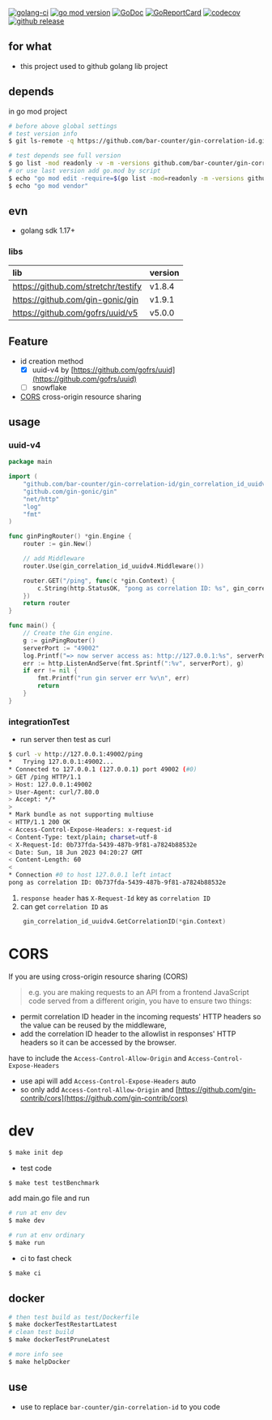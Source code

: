 [![golang-ci](https://github.com/bar-counter/gin-correlation-id/actions/workflows/golang-ci.yml/badge.svg)](https://github.com/bar-counter/gin-correlation-id/actions/workflows/golang-ci.yml)
[![go mod version](https://img.shields.io/github/go-mod/go-version/bar-counter/gin-correlation-id?label=go.mod)](https://github.com/bar-counter/gin-correlation-id)
[![GoDoc](https://godoc.org/github.com/bar-counter/gin-correlation-id?status.png)](https://godoc.org/github.com/bar-counter/gin-correlation-id/)
[![GoReportCard](https://goreportcard.com/badge/github.com/bar-counter/gin-correlation-id)](https://goreportcard.com/report/github.com/bar-counter/gin-correlation-id)
[![codecov](https://codecov.io/gh/bar-counter/gin-correlation-id/branch/main/graph/badge.svg)](https://codecov.io/gh/bar-counter/gin-correlation-id)
[![github release](https://img.shields.io/github/v/release/bar-counter/gin-correlation-id?style=social)](https://github.com/bar-counter/gin-correlation-id/releases)


## for what

- this project used to github golang lib project

## depends

in go mod project

```bash
# before above global settings
# test version info
$ git ls-remote -q https://github.com/bar-counter/gin-correlation-id.git

# test depends see full version
$ go list -mod readonly -v -m -versions github.com/bar-counter/gin-correlation-id
# or use last version add go.mod by script
$ echo "go mod edit -require=$(go list -mod=readonly -m -versions github.com/bar-counter/gin-correlation-id | awk '{print $1 "@" $NF}')"
$ echo "go mod vendor"
```

## evn

- golang sdk 1.17+

### libs

| lib                                 | version |
|:------------------------------------|:--------|
| https://github.com/stretchr/testify | v1.8.4  |
| https://github.com/gin-gonic/gin    | v1.9.1  |
| https://github.com/gofrs/uuid/v5    | v5.0.0  |

## Feature

- id creation method
  - [x] uuid-v4 by [https://github.com/gofrs/uuid](https://github.com/gofrs/uuid)
  - [ ] snowflake
- [CORS](#CORS) cross-origin resource sharing

## usage

### uuid-v4

```go
package main

import (
	"github.com/bar-counter/gin-correlation-id/gin_correlation_id_uuidv4"
	"github.com/gin-gonic/gin"
	"net/http"
	"log"
	"fmt"
)

func ginPingRouter() *gin.Engine {
	router := gin.New()

	// add Middleware
	router.Use(gin_correlation_id_uuidv4.Middleware())

	router.GET("/ping", func(c *gin.Context) {
		c.String(http.StatusOK, "pong as correlation ID: %s", gin_correlation_id_uuidv4.GetCorrelationID(c))
	})
	return router
}

func main() {
	// Create the Gin engine. 
	g := ginPingRouter()
	serverPort := "49002"
	log.Printf("=> now server access as: http://127.0.0.1:%s", serverPort)
	err := http.ListenAndServe(fmt.Sprintf(":%v", serverPort), g)
	if err != nil {
		fmt.Printf("run gin server err %v\n", err)
		return
	}
}
```

### integrationTest

- run server then test as curl

```bash
$ curl -v http://127.0.0.1:49002/ping
*   Trying 127.0.0.1:49002...
* Connected to 127.0.0.1 (127.0.0.1) port 49002 (#0)
> GET /ping HTTP/1.1
> Host: 127.0.0.1:49002
> User-Agent: curl/7.80.0
> Accept: */*
>
* Mark bundle as not supporting multiuse
< HTTP/1.1 200 OK
< Access-Control-Expose-Headers: x-request-id
< Content-Type: text/plain; charset=utf-8
< X-Request-Id: 0b737fda-5439-487b-9f81-a7824b88532e
< Date: Sun, 18 Jun 2023 04:20:27 GMT
< Content-Length: 60
<
* Connection #0 to host 127.0.0.1 left intact
pong as correlation ID: 0b737fda-5439-487b-9f81-a7824b88532e
```

1. `response header` has `X-Request-Id` key as `correlation ID`
2. can get `correlation ID` as

```go
    gin_correlation_id_uuidv4.GetCorrelationID(*gin.Context)
```

# CORS

If you are using cross-origin resource sharing (CORS)

> e.g. you are making requests to an API from a frontend JavaScript code served from a different origin, you have to ensure two things:

- permit correlation ID header in the incoming requests' HTTP headers so the value can be reused by the middleware,
- add the correlation ID header to the allowlist in responses' HTTP headers so it can be accessed by the browser.

have to include the `Access-Control-Allow-Origin` and `Access-Control-Expose-Headers`

- use api will add `Access-Control-Expose-Headers` auto
- so only add `Access-Control-Allow-Origin` and [https://github.com/gin-contrib/cors](https://github.com/gin-contrib/cors) 

# dev

```bash
$ make init dep
```

- test code

```bash
$ make test testBenchmark
```

add main.go file and run

```bash
# run at env dev
$ make dev

# run at env ordinary
$ make run
```

- ci to fast check

```bash
$ make ci
```

## docker

```bash
# then test build as test/Dockerfile
$ make dockerTestRestartLatest
# clean test build
$ make dockerTestPruneLatest

# more info see
$ make helpDocker
```

## use

- use to replace
  `bar-counter/gin-correlation-id` to you code

